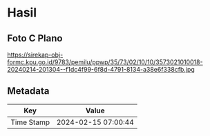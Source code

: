 # Hasil

## Foto C Plano

https://sirekap-obj-formc.kpu.go.id/9783/pemilu/ppwp/35/73/02/10/10/3573021010018-20240214-201304--f1dc4f99-6f8d-4791-8134-a38e6f338cfb.jpg


## Metadata

| Key        | Value               |
| ---------- | ------------------- |
| Time Stamp | 2024-02-15 07:00:44 |



